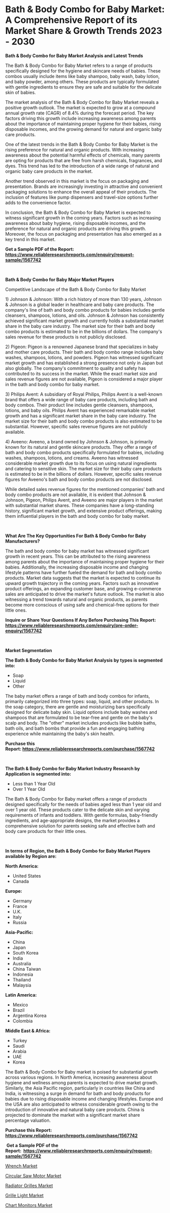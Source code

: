 <p><h1>Bath & Body Combo for Baby Market: A Comprehensive Report of its Market Share & Growth Trends 2023 - 2030</h1></p><p><strong>Bath & Body Combo for Baby Market Analysis and Latest Trends</strong></p>
<p><p>The Bath & Body Combo for Baby Market refers to a range of products specifically designed for the hygiene and skincare needs of babies. These combos usually include items like baby shampoo, baby wash, baby lotion, and baby powder, among others. These products are typically formulated with gentle ingredients to ensure they are safe and suitable for the delicate skin of babies.</p><p>The market analysis of the Bath & Body Combo for Baby Market reveals a positive growth outlook. The market is expected to grow at a compound annual growth rate (CAGR) of 8.4% during the forecast period. The key factors driving this growth include increasing awareness among parents about the importance of maintaining proper hygiene for their babies, rising disposable incomes, and the growing demand for natural and organic baby care products.</p><p>One of the latest trends in the Bath & Body Combo for Baby Market is the rising preference for natural and organic products. With increasing awareness about the potential harmful effects of chemicals, many parents are opting for products that are free from harsh chemicals, fragrances, and dyes. This trend has led to the introduction of a wide range of natural and organic baby care products in the market.</p><p>Another trend observed in this market is the focus on packaging and presentation. Brands are increasingly investing in attractive and convenient packaging solutions to enhance the overall appeal of their products. The inclusion of features like pump dispensers and travel-size options further adds to the convenience factor.</p><p>In conclusion, the Bath & Body Combo for Baby Market is expected to witness significant growth in the coming years. Factors such as increasing awareness about baby hygiene, rising disposable incomes, and the preference for natural and organic products are driving this growth. Moreover, the focus on packaging and presentation has also emerged as a key trend in this market.</p></p>
<p><strong>Get a Sample PDF of the Report:&nbsp; <a href="https://www.reliableresearchreports.com/enquiry/request-sample/1567742">https://www.reliableresearchreports.com/enquiry/request-sample/1567742</a></strong></p>
<p>&nbsp;</p>
<p><strong>Bath & Body Combo for Baby Major Market Players</strong></p>
<p><p>Competitive Landscape of the Bath & Body Combo for Baby Market</p><p>1) Johnson & Johnson: With a rich history of more than 130 years, Johnson & Johnson is a global leader in healthcare and baby care products. The company's line of bath and body combo products for babies includes gentle cleansers, shampoos, lotions, and oils. Johnson & Johnson has consistently achieved significant market growth and currently holds a substantial market share in the baby care industry. The market size for their bath and body combo products is estimated to be in the billions of dollars. The company's sales revenue for these products is not publicly disclosed.</p><p>2) Pigeon: Pigeon is a renowned Japanese brand that specializes in baby and mother care products. Their bath and body combo range includes baby washes, shampoos, lotions, and powders. Pigeon has witnessed significant market growth and has established a strong presence not only in Japan but also globally. The company's commitment to quality and safety has contributed to its success in the market. While the exact market size and sales revenue figures are not available, Pigeon is considered a major player in the bath and body combo for baby market.</p><p>3) Philips Avent: A subsidiary of Royal Philips, Philips Avent is a well-known brand that offers a wide range of baby care products, including bath and body combos. Their product line includes gentle cleansers, shampoos, lotions, and baby oils. Philips Avent has experienced remarkable market growth and has a significant market share in the baby care industry. The market size for their bath and body combo products is also estimated to be substantial. However, specific sales revenue figures are not publicly available.</p><p>4) Aveeno: Aveeno, a brand owned by Johnson & Johnson, is primarily known for its natural and gentle skincare products. They offer a range of bath and body combo products specifically formulated for babies, including washes, shampoos, lotions, and creams. Aveeno has witnessed considerable market growth due to its focus on using natural ingredients and catering to sensitive skin. The market size for their baby care products is estimated to be in the billions of dollars. However, specific sales revenue figures for Aveeno's bath and body combo products are not disclosed.</p><p>While detailed sales revenue figures for the mentioned companies' bath and body combo products are not available, it is evident that Johnson & Johnson, Pigeon, Philips Avent, and Aveeno are major players in the market with substantial market shares. These companies have a long-standing history, significant market growth, and extensive product offerings, making them influential players in the bath and body combo for baby market.</p></p>
<p>&nbsp;</p>
<p><strong>What Are The Key Opportunities For Bath & Body Combo for Baby Manufacturers?</strong></p>
<p><p>The bath and body combo for baby market has witnessed significant growth in recent years. This can be attributed to the rising awareness among parents about the importance of maintaining proper hygiene for their babies. Additionally, the increasing disposable income and changing lifestyle patterns have further fueled the demand for bath and body combo products. Market data suggests that the market is expected to continue its upward growth trajectory in the coming years. Factors such as innovative product offerings, an expanding customer base, and growing e-commerce sales are anticipated to drive the market's future outlook. The market is also witnessing a trend towards natural and organic products, as parents become more conscious of using safe and chemical-free options for their little ones.</p></p>
<p><strong>Inquire or Share Your Questions If Any Before Purchasing This Report: <a href="https://www.reliableresearchreports.com/enquiry/pre-order-enquiry/1567742">https://www.reliableresearchreports.com/enquiry/pre-order-enquiry/1567742</a></strong></p>
<p>&nbsp;</p>
<p><strong>Market Segmentation</strong></p>
<p><strong>The Bath & Body Combo for Baby Market Analysis by types is segmented into:</strong></p>
<p><ul><li>Soap</li><li>Liquid</li><li>Other</li></ul></p>
<p><p>The baby market offers a range of bath and body combos for infants, primarily categorized into three types: soap, liquid, and other products. In the soap category, there are gentle and moisturizing bars specifically designed for delicate baby skin. Liquid options include baby washes and shampoos that are formulated to be tear-free and gentle on the baby's scalp and body. The "other" market includes products like bubble baths, bath oils, and bath bombs that provide a fun and engaging bathing experience while maintaining the baby's skin health.</p></p>
<p><strong>Purchase this Report:&nbsp;<a href="https://www.reliableresearchreports.com/purchase/1567742">https://www.reliableresearchreports.com/purchase/1567742</a></strong></p>
<p>&nbsp;</p>
<p><strong>The Bath & Body Combo for Baby Market Industry Research by Application is segmented into:</strong></p>
<p><ul><li>Less than 1 Year Old</li><li>Over 1 Year Old</li></ul></p>
<p><p>The Bath & Body Combo for Baby market offers a range of products designed specifically for the needs of babies aged less than 1 year old and over 1 year old. These products cater to the delicate skin and varying requirements of infants and toddlers. With gentle formulas, baby-friendly ingredients, and age-appropriate designs, the market provides a comprehensive solution for parents seeking safe and effective bath and body care products for their little ones.</p></p>
<p>&nbsp;</p>
<p><strong>In terms of Region, the Bath & Body Combo for Baby Market Players available by Region are:</strong></p>
<p>
    <p> <strong> North America: </strong>
        <ul>
            <li>United States</li>
            <li>Canada</li>
        </ul>
        </p> 
    <p> <strong> Europe: </strong>
        <ul>
            <li>Germany</li>
            <li>France</li>
            <li>U.K.</li>
            <li>Italy</li>
            <li>Russia</li>
        </ul>
        </p> 
    <p> <strong> Asia-Pacific: </strong>
        <ul>
            <li>China</li>
            <li>Japan</li>
            <li>South Korea</li>
            <li>India</li>
            <li>Australia</li>
            <li>China Taiwan</li>
            <li>Indonesia</li>
            <li>Thailand</li>
            <li>Malaysia</li>
        </ul>
        </p> 
    <p> <strong> Latin America: </strong>
        <ul>
            <li>Mexico</li>
            <li>Brazil</li>
            <li>Argentina Korea</li>
            <li>Colombia</li>
        </ul>
        </p> 
    <p> <strong> Middle East & Africa: </strong>
        <ul>
            <li>Turkey</li>
            <li>Saudi</li>
            <li>Arabia</li>
            <li>UAE</li>
            <li>Korea</li>
        </ul>
    </p>
    </p>
<p><p>The Bath & Body Combo for Baby market is poised for substantial growth across various regions. In North America, increasing awareness about hygiene and wellness among parents is expected to drive market growth. Similarly, the Asia Pacific region, particularly in countries like China and India, is witnessing a surge in demand for bath and body products for babies due to rising disposable income and changing lifestyles. Europe and the USA are also anticipated to witness considerable growth owing to the introduction of innovative and natural baby care products. China is projected to dominate the market with a significant market share percentage valuation.</p></p>
<p><strong>Purchase this Report: <a href="https://www.reliableresearchreports.com/purchase/1567742">https://www.reliableresearchreports.com/purchase/1567742</a></strong></p>
<p>&nbsp;<strong>Get a Sample PDF of the Report:&nbsp;&nbsp;<a href="https://www.reliableresearchreports.com/enquiry/request-sample/1567742">https://www.reliableresearchreports.com/enquiry/request-sample/1567742</a></strong></p>
<p><strong></strong></p>
<p><p><a href="https://www.linkedin.com/pulse/wrench-market-insights-players-forecast-till-2030-insights-nexus-v3bmc/">Wrench Market</a></p><p><a href="https://www.linkedin.com/pulse/circular-saw-motor-market-size-2023-2030-global-industrial-8syhc/">Circular Saw Motor Market</a></p><p><a href="https://medium.com/@elianehilll2023/radiator-grilles-market-size-growth-forecast-2023-2030-ae03808283c2">Radiator Grilles Market</a></p><p><a href="https://medium.com/@maryg156987/grille-light-market-size-growth-forecast-2023-2030-c80915c560db">Grille Light Market</a></p><p><a href="https://github.com/merzlyukov93/Market-Research-Report-List-1/blob/main/chart-monitors-market.md">Chart Monitors Market</a></p></p>